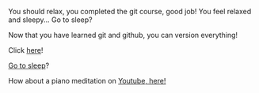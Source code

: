You should relax, you completed the git course, good job!
You feel relaxed and sleepy... Go to sleep?

Now that you have learned git and github, you can version everything!

Click [here](https://www.youtube.com/watch?v=2u86NS3NtMw)!

[Go to sleep](../sleep/more-sleep/expired-milk/expired-milk.md)?

How about a piano meditation on [Youtube, here!](pianomeditation/meditationPiano.md)

